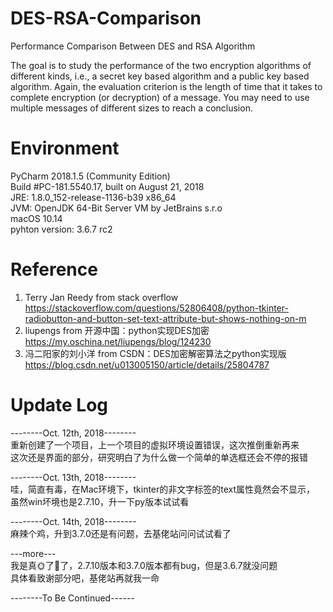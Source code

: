 # DES-RSA-Comparison
Performance Comparison Between DES and RSA Algorithm  
  
The goal is to study the performance of the two encryption algorithms of different kinds, i.e., a secret key based algorithm and a public key based algorithm. Again, the evaluation criterion is the length of time that it takes to complete encryption (or decryption) of a message. You may need to use multiple messages of different sizes to reach a conclusion.

# Environment  
PyCharm 2018.1.5 (Community Edition)  
Build #PC-181.5540.17, built on August 21, 2018  
JRE: 1.8.0_152-release-1136-b39 x86_64  
JVM: OpenJDK 64-Bit Server VM by JetBrains s.r.o  
macOS 10.14  
pyhton version: 3.6.7 rc2   
  
# Reference
1. Terry Jan Reedy from  stack overflow  
https://stackoverflow.com/questions/52806408/python-tkinter-radiobutton-and-button-set-text-attribute-but-shows-nothing-on-m  
2. liupengs from 开源中国：python实现DES加密 https://my.oschina.net/liupengs/blog/124230  
3. 冯二阳家的刘小洋 from CSDN：DES加密解密算法之python实现版 https://blog.csdn.net/u013005150/article/details/25804787  
  
# Update Log  
--------Oct. 12th, 2018--------  
重新创建了一个项目，上一个项目的虚拟环境设置错误，这次推倒重新再来  
这次还是界面的部分，研究明白了为什么做一个简单的单选框还会不停的报错  
  
--------Oct. 13th, 2018--------  
哇，简直有毒，在Mac环境下，tkinter的非文字标签的text属性竟然会不显示，  
虽然win坏境也是2.7.10，升一下py版本试试看  
  
--------Oct. 14th, 2018--------  
麻辣个鸡，升到3.7.0还是有问题，去基佬站问问试试看了  
  
---more---  
我是真🌞了🐶了，2.7.10版本和3.7.0版本都有bug，但是3.6.7就没问题  
具体看致谢部分吧，基佬站再就我一命  
  
--------To Be Continued------  
